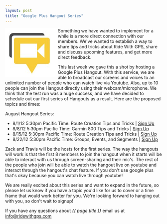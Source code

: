 ```yaml
---
layout: post
title: "Google Plus Hangout Series"
---
```

<img style="float:left;"
src="/images/post_images/google-plus-hangouts-icon-large.jpg">
Something we have wanted to implement for a while is a more direct
connection with our members. We've wanted to establish a way to share
tips and tricks about Ride With GPS, share and discuss upcoming
features, and get more direct feedback. 

This last week we gave this a shot by hosting a Google Plus
Hangout. With this service, we are able to broadcast our screens and
voices to an unlimited number of people who can watch live via
Youtube. Also, up to 10 people can join the Hangout directly using
their webcam/microphone.  We think that the test run was a huge
success, and we have decided to schedule out our first series of
Hangouts as a result.  Here are the proposed topics and times:

August Hangout Series: 

- 8/1/12 5:30pm Pacific Time: Route Creation Tips and Tricks | <a href="">Sign Up</a>
- 8/8/12 5:30pm Pacific Time: Garmin 800 Tips and Tricks | <a href="">Sign Up</a>
- 8/15/12 5:30pm Pacific Time: Route Creation Tips and Tricks | <a href="">Sign Up</a>
- 8/22/12 5:30pm Pacific Time: Groups, Events, and Segments | <a href="">Sign Up</a>

Zack and Travis will be the hosts for the first series. The way the hangouts will work is that the first 8 members to join the hangout when it starts will be able to interact with us through screen-sharing and their mic's. The rest of the people who join will be able to watch the hangout live on youtube and interact through the hangout's chat feature. If you don't use google plus that's okay because you can watch live through youtube!

We are really excited about this series and want to expand in the future, so please let us know if you have a topic you'd like for us to cover or a time frame that would work better for you. We're looking forward to hanging out with you, so don't wait to signup!

If you have any questions about *{{ page.title }}* email us at <a href="mailto:info@ridewithgps.com">info@ridewithgps.com</a>
